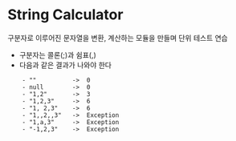 # String Calculator

구분자로 이루어진 문자열을 변환, 계산하는 모듈을 만들며 단위 테스트 연습

- 구분자는 콜론(;)과 쉼표(,)
- 다음과 같은 결과가 나와야 한다

```
    - ""          ->  0
    - null        ->  0
    - "1,2"       ->  3
    - "1,2,3"     ->  6
    - "1, 2,3"    ->  6
    - "1,,2,,3"   ->  Exception
    - "1,a,3"     ->  Exception
    - "-1,2,3"    ->  Exception
``` 
